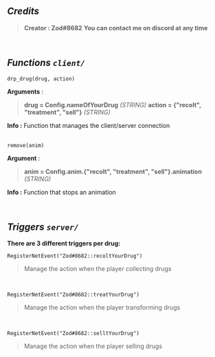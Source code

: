## _Credits_
> **Creator : Zod#8682**
> **You can contact me on discord at any time**

<br/>

## _Functions `client/`_<br/>
```
drp_drug(drug, action)
```
**Arguments** :<br/>
> **drug = Config.nameOfYourDrug**  _(STRING)_
> **action = {"recolt", "treatment", "sell"}** _(STRING)_

**Info :** Function that manages the client/server connection
<br/><br/>

```
remove(anim)
```
**Argument** :<br/>
> **anim = Config.anim.{"recolt", "treatment", "sell"}.animation**  _(STRING)_

**Info :** Function that stops an animation

<br/>

## _Triggers `server/`_
**There are 3 different triggers per drug:**

```
RegisterNetEvent("Zod#8682::recoltYourDrug")
```
> Manage the action when the player collecting drugs

<br/>

```
RegisterNetEvent("Zod#8682::treatYourDrug")
```
> Manage the action when the player transforming drugs

<br/>

```
RegisterNetEvent("Zod#8682::selltYourDrug")
```
> Manage the action when the player selling drugs
